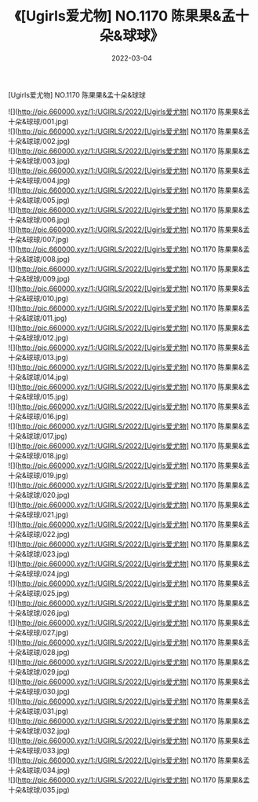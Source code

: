 ﻿---
layout: post
title:  《[Ugirls爱尤物] NO.1170 陈果果&孟十朵&球球》
date:   2022-03-04
img: http://pic.660000.xyz/1:/UGIRLS/2022/[Ugirls爱尤物] NO.1170 陈果果&孟十朵&球球/000.jpg
categories: [美女, 清纯, 唯美]
---

[Ugirls爱尤物] NO.1170 陈果果&孟十朵&球球

 ![](http://pic.660000.xyz/1:/UGIRLS/2022/[Ugirls爱尤物] NO.1170 陈果果&孟十朵&球球/001.jpg) <br>![](http://pic.660000.xyz/1:/UGIRLS/2022/[Ugirls爱尤物] NO.1170 陈果果&孟十朵&球球/002.jpg) <br>![](http://pic.660000.xyz/1:/UGIRLS/2022/[Ugirls爱尤物] NO.1170 陈果果&孟十朵&球球/003.jpg) <br>![](http://pic.660000.xyz/1:/UGIRLS/2022/[Ugirls爱尤物] NO.1170 陈果果&孟十朵&球球/004.jpg) <br>![](http://pic.660000.xyz/1:/UGIRLS/2022/[Ugirls爱尤物] NO.1170 陈果果&孟十朵&球球/005.jpg) <br>![](http://pic.660000.xyz/1:/UGIRLS/2022/[Ugirls爱尤物] NO.1170 陈果果&孟十朵&球球/006.jpg) <br>![](http://pic.660000.xyz/1:/UGIRLS/2022/[Ugirls爱尤物] NO.1170 陈果果&孟十朵&球球/007.jpg) <br>![](http://pic.660000.xyz/1:/UGIRLS/2022/[Ugirls爱尤物] NO.1170 陈果果&孟十朵&球球/008.jpg) <br>![](http://pic.660000.xyz/1:/UGIRLS/2022/[Ugirls爱尤物] NO.1170 陈果果&孟十朵&球球/009.jpg) <br>![](http://pic.660000.xyz/1:/UGIRLS/2022/[Ugirls爱尤物] NO.1170 陈果果&孟十朵&球球/010.jpg) <br>![](http://pic.660000.xyz/1:/UGIRLS/2022/[Ugirls爱尤物] NO.1170 陈果果&孟十朵&球球/011.jpg) <br>![](http://pic.660000.xyz/1:/UGIRLS/2022/[Ugirls爱尤物] NO.1170 陈果果&孟十朵&球球/012.jpg) <br>![](http://pic.660000.xyz/1:/UGIRLS/2022/[Ugirls爱尤物] NO.1170 陈果果&孟十朵&球球/013.jpg) <br>![](http://pic.660000.xyz/1:/UGIRLS/2022/[Ugirls爱尤物] NO.1170 陈果果&孟十朵&球球/014.jpg) <br>![](http://pic.660000.xyz/1:/UGIRLS/2022/[Ugirls爱尤物] NO.1170 陈果果&孟十朵&球球/015.jpg) <br>![](http://pic.660000.xyz/1:/UGIRLS/2022/[Ugirls爱尤物] NO.1170 陈果果&孟十朵&球球/016.jpg) <br>![](http://pic.660000.xyz/1:/UGIRLS/2022/[Ugirls爱尤物] NO.1170 陈果果&孟十朵&球球/017.jpg) <br>![](http://pic.660000.xyz/1:/UGIRLS/2022/[Ugirls爱尤物] NO.1170 陈果果&孟十朵&球球/018.jpg) <br>![](http://pic.660000.xyz/1:/UGIRLS/2022/[Ugirls爱尤物] NO.1170 陈果果&孟十朵&球球/019.jpg) <br>![](http://pic.660000.xyz/1:/UGIRLS/2022/[Ugirls爱尤物] NO.1170 陈果果&孟十朵&球球/020.jpg) <br>![](http://pic.660000.xyz/1:/UGIRLS/2022/[Ugirls爱尤物] NO.1170 陈果果&孟十朵&球球/021.jpg) <br>![](http://pic.660000.xyz/1:/UGIRLS/2022/[Ugirls爱尤物] NO.1170 陈果果&孟十朵&球球/022.jpg) <br>![](http://pic.660000.xyz/1:/UGIRLS/2022/[Ugirls爱尤物] NO.1170 陈果果&孟十朵&球球/023.jpg) <br>![](http://pic.660000.xyz/1:/UGIRLS/2022/[Ugirls爱尤物] NO.1170 陈果果&孟十朵&球球/024.jpg) <br>![](http://pic.660000.xyz/1:/UGIRLS/2022/[Ugirls爱尤物] NO.1170 陈果果&孟十朵&球球/025.jpg) <br>![](http://pic.660000.xyz/1:/UGIRLS/2022/[Ugirls爱尤物] NO.1170 陈果果&孟十朵&球球/026.jpg) <br>![](http://pic.660000.xyz/1:/UGIRLS/2022/[Ugirls爱尤物] NO.1170 陈果果&孟十朵&球球/027.jpg) <br>![](http://pic.660000.xyz/1:/UGIRLS/2022/[Ugirls爱尤物] NO.1170 陈果果&孟十朵&球球/028.jpg) <br>![](http://pic.660000.xyz/1:/UGIRLS/2022/[Ugirls爱尤物] NO.1170 陈果果&孟十朵&球球/029.jpg) <br>![](http://pic.660000.xyz/1:/UGIRLS/2022/[Ugirls爱尤物] NO.1170 陈果果&孟十朵&球球/030.jpg) <br>![](http://pic.660000.xyz/1:/UGIRLS/2022/[Ugirls爱尤物] NO.1170 陈果果&孟十朵&球球/031.jpg) <br>![](http://pic.660000.xyz/1:/UGIRLS/2022/[Ugirls爱尤物] NO.1170 陈果果&孟十朵&球球/032.jpg) <br>![](http://pic.660000.xyz/1:/UGIRLS/2022/[Ugirls爱尤物] NO.1170 陈果果&孟十朵&球球/033.jpg) <br>![](http://pic.660000.xyz/1:/UGIRLS/2022/[Ugirls爱尤物] NO.1170 陈果果&孟十朵&球球/034.jpg) <br>![](http://pic.660000.xyz/1:/UGIRLS/2022/[Ugirls爱尤物] NO.1170 陈果果&孟十朵&球球/035.jpg) <br>
